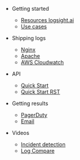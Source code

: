 <!-- docs/_sidebar.md -->

- Getting started
    - [Resources logsight.ai](/)
    - [Use cases](#/file2.md)
  
- Shipping logs
    - [Nginx](#/sidebarItems/file1.md)
    - [Apache](#/sidebarItems/file2.md)
    - [AWS Cloudwatch](#/sidebarItems/file2.md)
  
- API
    - [Quick Start](/API/quick_start.md)
    - [Quick Start RST](/API/quick_start.rst)
    
- Getting results
    - [PagerDuty](/sidebarItems/file1.md)
    - [Email](/sidebarItems/file2.md)

- Videos
    - [Incident detection](/sidebarItems/file1.md)
    - [Log Compare](/sidebarItems/file2.md)
